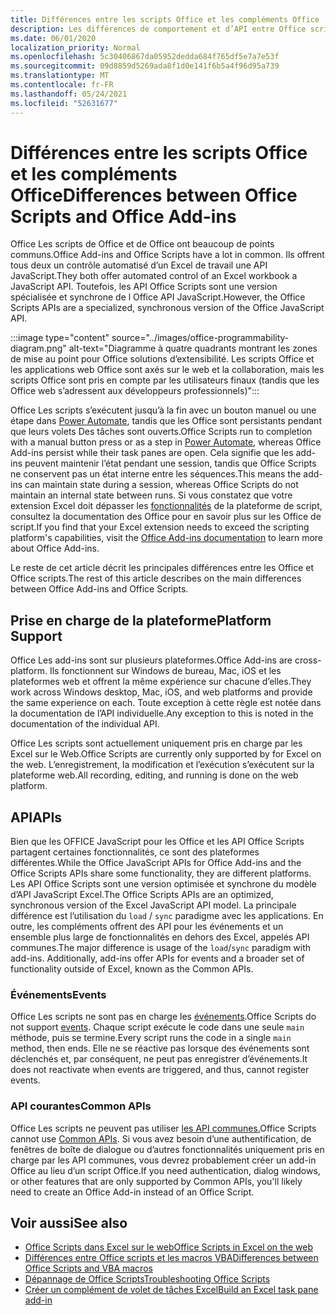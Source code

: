 ```yaml
---
title: Différences entre les scripts Office et les compléments Office
description: Les différences de comportement et d’API entre Office scripts et Office des modules.
ms.date: 06/01/2020
localization_priority: Normal
ms.openlocfilehash: 5c30406867da05952dedda684f765df5e7a7e53f
ms.sourcegitcommit: 09d8859d5269ada8f1d0e141f6b5a4f96d95a739
ms.translationtype: MT
ms.contentlocale: fr-FR
ms.lasthandoff: 05/24/2021
ms.locfileid: "52631677"
---
```

# <a name="differences-between-office-scripts-and-office-add-ins"></a><span data-ttu-id="79938-103">Différences entre les scripts Office et les compléments Office</span><span class="sxs-lookup"><span data-stu-id="79938-103">Differences between Office Scripts and Office Add-ins</span></span>

<span data-ttu-id="79938-104">Office Les scripts de Office et de Office ont beaucoup de points communs.</span><span class="sxs-lookup"><span data-stu-id="79938-104">Office Add-ins and Office Scripts have a lot in common.</span></span> <span data-ttu-id="79938-105">Ils offrent tous deux un contrôle automatisé d’un Excel de travail une API JavaScript.</span><span class="sxs-lookup"><span data-stu-id="79938-105">They both offer automated control of an Excel workbook a JavaScript API.</span></span> <span data-ttu-id="79938-106">Toutefois, les API Office Scripts sont une version spécialisée et synchrone de l Office API JavaScript.</span><span class="sxs-lookup"><span data-stu-id="79938-106">However, the Office Scripts APIs are a specialized, synchronous version of the Office JavaScript API.</span></span>

:::image type="content" source="../images/office-programmability-diagram.png" alt-text="Diagramme à quatre quadrants montrant les zones de mise au point pour Office solutions d’extensibilité. Les scripts Office et les applications web Office sont axés sur le web et la collaboration, mais les scripts Office sont pris en compte par les utilisateurs finaux (tandis que les Office web s’adressent aux développeurs professionnels)":::

<span data-ttu-id="79938-108">Office Les scripts s’exécutent jusqu’à la fin avec un bouton manuel ou une étape dans [Power Automate](https://flow.microsoft.com/), tandis que les Office sont persistants pendant que leurs volets Des tâches sont ouverts.</span><span class="sxs-lookup"><span data-stu-id="79938-108">Office Scripts run to completion with a manual button press or as a step in [Power Automate](https://flow.microsoft.com/), whereas Office Add-ins persist while their task panes are open.</span></span> <span data-ttu-id="79938-109">Cela signifie que les add-ins peuvent maintenir l’état pendant une session, tandis que Office Scripts ne conservent pas un état interne entre les séquences.</span><span class="sxs-lookup"><span data-stu-id="79938-109">This means the add-ins can maintain state during a session, whereas Office Scripts do not maintain an internal state between runs.</span></span> <span data-ttu-id="79938-110">Si vous constatez que votre extension Excel doit dépasser les [fonctionnalités](/office/dev/add-ins) de la plateforme de script, consultez la documentation des Office pour en savoir plus sur les Office de script.</span><span class="sxs-lookup"><span data-stu-id="79938-110">If you find that your Excel extension needs to exceed the scripting platform's capabilities, visit the [Office Add-ins documentation](/office/dev/add-ins) to learn more about Office Add-ins.</span></span>

<span data-ttu-id="79938-111">Le reste de cet article décrit les principales différences entre les Office et Office scripts.</span><span class="sxs-lookup"><span data-stu-id="79938-111">The rest of this article describes on the main differences between Office Add-ins and Office Scripts.</span></span>

## <a name="platform-support"></a><span data-ttu-id="79938-112">Prise en charge de la plateforme</span><span class="sxs-lookup"><span data-stu-id="79938-112">Platform Support</span></span>

<span data-ttu-id="79938-113">Office Les add-ins sont sur plusieurs plateformes.</span><span class="sxs-lookup"><span data-stu-id="79938-113">Office Add-ins are cross-platform.</span></span> <span data-ttu-id="79938-114">Ils fonctionnent sur Windows de bureau, Mac, iOS et les plateformes web et offrent la même expérience sur chacune d’elles.</span><span class="sxs-lookup"><span data-stu-id="79938-114">They work across Windows desktop, Mac, iOS, and web platforms and provide the same experience on each.</span></span> <span data-ttu-id="79938-115">Toute exception à cette règle est notée dans la documentation de l’API individuelle.</span><span class="sxs-lookup"><span data-stu-id="79938-115">Any exception to this is noted in the documentation of the individual API.</span></span>

<span data-ttu-id="79938-116">Office Les scripts sont actuellement uniquement pris en charge par les Excel sur le Web.</span><span class="sxs-lookup"><span data-stu-id="79938-116">Office Scripts are currently only supported by for Excel on the web.</span></span> <span data-ttu-id="79938-117">L’enregistrement, la modification et l’exécution s’exécutent sur la plateforme web.</span><span class="sxs-lookup"><span data-stu-id="79938-117">All recording, editing, and running is done on the web platform.</span></span>

## <a name="apis"></a><span data-ttu-id="79938-118">API</span><span class="sxs-lookup"><span data-stu-id="79938-118">APIs</span></span>

<span data-ttu-id="79938-119">Bien que les OFFICE JavaScript pour les Office et les API Office Scripts partagent certaines fonctionnalités, ce sont des plateformes différentes.</span><span class="sxs-lookup"><span data-stu-id="79938-119">While the Office JavaScript APIs for Office Add-ins and the Office Scripts APIs share some functionality, they are different platforms.</span></span> <span data-ttu-id="79938-120">Les API Office Scripts sont une version optimisée et synchrone du modèle d’API JavaScript Excel.</span><span class="sxs-lookup"><span data-stu-id="79938-120">The Office Scripts APIs are an optimized, synchronous version of the Excel JavaScript API model.</span></span> <span data-ttu-id="79938-121">La principale différence est l’utilisation du `load` / `sync` paradigme avec les applications. En outre, les compléments offrent des API pour les événements et un ensemble plus large de fonctionnalités en dehors des Excel, appelés API communes.</span><span class="sxs-lookup"><span data-stu-id="79938-121">The major difference is usage of the `load`/`sync` paradigm with add-ins. Additionally, add-ins offer APIs for events and a broader set of functionality outside of Excel, known as the Common APIs.</span></span>

### <a name="events"></a><span data-ttu-id="79938-122">Événements</span><span class="sxs-lookup"><span data-stu-id="79938-122">Events</span></span>

<span data-ttu-id="79938-123">Office Les scripts ne sont pas en charge les [événements](/office/dev/add-ins/excel/excel-add-ins-events).</span><span class="sxs-lookup"><span data-stu-id="79938-123">Office Scripts do not support [events](/office/dev/add-ins/excel/excel-add-ins-events).</span></span> <span data-ttu-id="79938-124">Chaque script exécute le code dans une seule `main` méthode, puis se termine.</span><span class="sxs-lookup"><span data-stu-id="79938-124">Every script runs the code in a single `main` method, then ends.</span></span> <span data-ttu-id="79938-125">Elle ne se réactive pas lorsque des événements sont déclenchés et, par conséquent, ne peut pas enregistrer d’événements.</span><span class="sxs-lookup"><span data-stu-id="79938-125">It does not reactivate when events are triggered, and thus, cannot register events.</span></span>

### <a name="common-apis"></a><span data-ttu-id="79938-126">API courantes</span><span class="sxs-lookup"><span data-stu-id="79938-126">Common APIs</span></span>

<span data-ttu-id="79938-127">Office Les scripts ne peuvent pas utiliser [les API communes.](/javascript/api/office)</span><span class="sxs-lookup"><span data-stu-id="79938-127">Office Scripts cannot use [Common APIs](/javascript/api/office).</span></span> <span data-ttu-id="79938-128">Si vous avez besoin d’une authentification, de fenêtres de boîte de dialogue ou d’autres fonctionnalités uniquement pris en charge par les API communes, vous devrez probablement créer un add-in Office au lieu d’un script Office.</span><span class="sxs-lookup"><span data-stu-id="79938-128">If you need authentication, dialog windows, or other features that are only supported by Common APIs, you'll likely need to create an Office Add-in instead of an Office Script.</span></span>

## <a name="see-also"></a><span data-ttu-id="79938-129">Voir aussi</span><span class="sxs-lookup"><span data-stu-id="79938-129">See also</span></span>

- [<span data-ttu-id="79938-130">Office Scripts dans Excel sur le web</span><span class="sxs-lookup"><span data-stu-id="79938-130">Office Scripts in Excel on the web</span></span>](../overview/excel.md)
- [<span data-ttu-id="79938-131">Différences entre Office scripts et les macros VBA</span><span class="sxs-lookup"><span data-stu-id="79938-131">Differences between Office Scripts and VBA macros</span></span>](vba-differences.md)
- [<span data-ttu-id="79938-132">Dépannage de Office Scripts</span><span class="sxs-lookup"><span data-stu-id="79938-132">Troubleshooting Office Scripts</span></span>](../testing/troubleshooting.md)
- [<span data-ttu-id="79938-133">Créer un complément de volet de tâches Excel</span><span class="sxs-lookup"><span data-stu-id="79938-133">Build an Excel task pane add-in</span></span>](/office/dev/add-ins/quickstarts/excel-quickstart-jquery)
